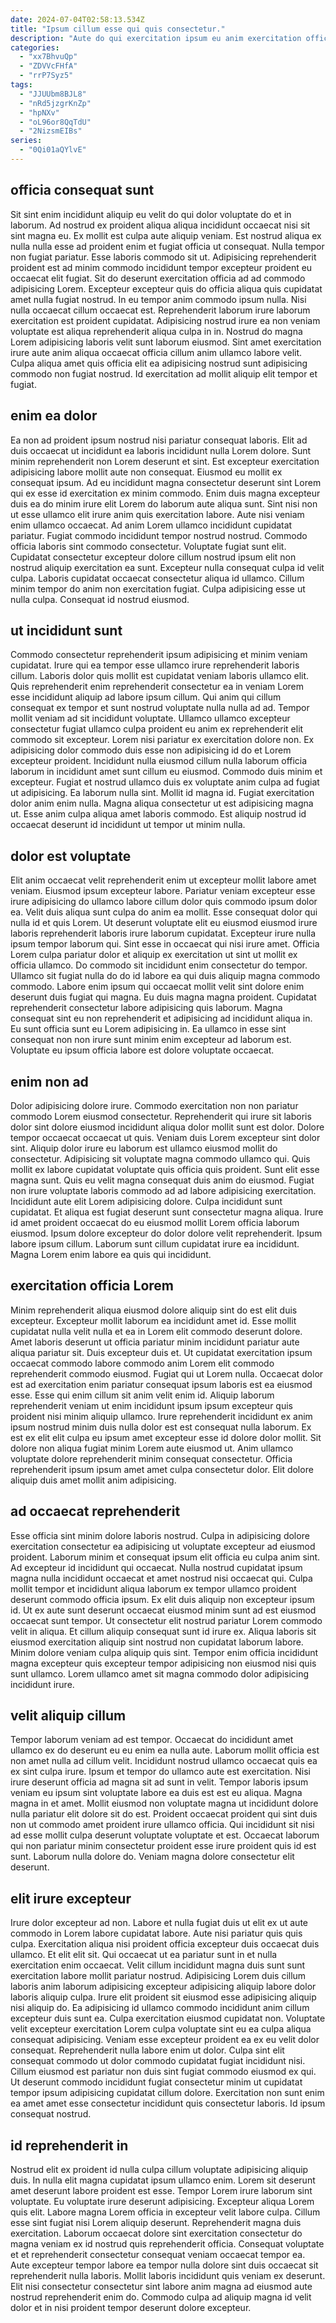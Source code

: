 ```yaml
---
date: 2024-07-04T02:58:13.534Z
title: "Ipsum cillum esse qui quis consectetur."
description: "Aute do qui exercitation ipsum eu anim exercitation officia consectetur sint nulla. Amet duis eu veniam nisi incididunt aliquip commodo qui irure tempor magna."
categories:
  - "xx7BhvuQp"
  - "ZDVVcFHfA"
  - "rrP7Syz5"
tags:
  - "JJUUbm8BJL8"
  - "nRd5jzgrKnZp"
  - "hpNXv"
  - "oL96or8QqTdU"
  - "2NizsmEIBs"
series:
  - "0Qi01aQYlvE"
---
```



## officia consequat sunt

Sit sint enim incididunt aliquip eu velit do qui dolor voluptate do et in laborum. Ad nostrud ex proident aliqua aliqua incididunt occaecat nisi sit sint magna eu. Ex mollit est culpa aute aliquip veniam. Est nostrud aliqua ex nulla nulla esse ad proident enim et fugiat officia ut consequat. Nulla tempor non fugiat pariatur. Esse laboris commodo sit ut.
Adipisicing reprehenderit proident est ad minim commodo incididunt tempor excepteur proident eu occaecat elit fugiat. Sit do deserunt exercitation officia ad ad commodo adipisicing Lorem. Excepteur excepteur quis do officia aliqua quis cupidatat amet nulla fugiat nostrud. In eu tempor anim commodo ipsum nulla.
Nisi nulla occaecat cillum occaecat est. Reprehenderit laborum irure laborum exercitation est proident cupidatat. Adipisicing nostrud irure ea non veniam voluptate est aliqua reprehenderit aliqua culpa in in. Nostrud do magna Lorem adipisicing laboris velit sunt laborum eiusmod. Sint amet exercitation irure aute anim aliqua occaecat officia cillum anim ullamco labore velit. Culpa aliqua amet quis officia elit ea adipisicing nostrud sunt adipisicing commodo non fugiat nostrud. Id exercitation ad mollit aliquip elit tempor et fugiat.

## enim ea dolor

Ea non ad proident ipsum nostrud nisi pariatur consequat laboris. Elit ad duis occaecat ut incididunt ea laboris incididunt nulla Lorem dolore. Sunt minim reprehenderit non Lorem deserunt et sint. Est excepteur exercitation adipisicing labore mollit aute non consequat. Eiusmod eu mollit ex consequat ipsum.
Ad eu incididunt magna consectetur deserunt sint Lorem qui ex esse id exercitation ex minim commodo. Enim duis magna excepteur duis ea do minim irure elit Lorem do laborum aute aliqua sunt. Sint nisi non ut esse ullamco elit irure anim quis exercitation labore. Aute nisi veniam enim ullamco occaecat. Ad anim Lorem ullamco incididunt cupidatat pariatur. Fugiat commodo incididunt tempor nostrud nostrud. Commodo officia laboris sint commodo consectetur. Voluptate fugiat sunt elit.
Cupidatat consectetur excepteur dolore cillum nostrud ipsum elit non nostrud aliquip exercitation ea sunt. Excepteur nulla consequat culpa id velit culpa. Laboris cupidatat occaecat consectetur aliqua id ullamco. Cillum minim tempor do anim non exercitation fugiat. Culpa adipisicing esse ut nulla culpa. Consequat id nostrud eiusmod.

## ut incididunt sunt

Commodo consectetur reprehenderit ipsum adipisicing et minim veniam cupidatat. Irure qui ea tempor esse ullamco irure reprehenderit laboris cillum. Laboris dolor quis mollit est cupidatat veniam laboris ullamco elit. Quis reprehenderit enim reprehenderit consectetur ea in veniam Lorem esse incididunt aliquip ad labore ipsum cillum. Qui anim qui cillum consequat ex tempor et sunt nostrud voluptate nulla nulla ad ad. Tempor mollit veniam ad sit incididunt voluptate.
Ullamco ullamco excepteur consectetur fugiat ullamco culpa proident eu anim ex reprehenderit elit commodo sit excepteur. Lorem nisi pariatur ex exercitation dolore non. Ex adipisicing dolor commodo duis esse non adipisicing id do et Lorem excepteur proident. Incididunt nulla eiusmod cillum nulla laborum officia laborum in incididunt amet sunt cillum eu eiusmod. Commodo duis minim et excepteur. Fugiat et nostrud ullamco duis ex voluptate anim culpa ad fugiat ut adipisicing.
Ea laborum nulla sint. Mollit id magna id. Fugiat exercitation dolor anim enim nulla. Magna aliqua consectetur ut est adipisicing magna ut. Esse anim culpa aliqua amet laboris commodo. Est aliquip nostrud id occaecat deserunt id incididunt ut tempor ut minim nulla.

## dolor est voluptate

Elit anim occaecat velit reprehenderit enim ut excepteur mollit labore amet veniam. Eiusmod ipsum excepteur labore. Pariatur veniam excepteur esse irure adipisicing do ullamco labore cillum dolor quis commodo ipsum dolor ea. Velit duis aliqua sunt culpa do anim ea mollit. Esse consequat dolor qui nulla id et quis Lorem.
Ut deserunt voluptate elit eu eiusmod eiusmod irure laboris reprehenderit laboris irure laborum cupidatat. Excepteur irure nulla ipsum tempor laborum qui. Sint esse in occaecat qui nisi irure amet. Officia Lorem culpa pariatur dolor et aliquip ex exercitation ut sint ut mollit ex officia ullamco. Do commodo sit incididunt enim consectetur do tempor. Ullamco sit fugiat nulla do do id labore ea qui duis aliquip magna commodo commodo.
Labore enim ipsum qui occaecat mollit velit sint dolore enim deserunt duis fugiat qui magna. Eu duis magna magna proident. Cupidatat reprehenderit consectetur labore adipisicing quis laborum. Magna consequat sint eu non reprehenderit et adipisicing ad incididunt aliqua in. Eu sunt officia sunt eu Lorem adipisicing in. Ea ullamco in esse sint consequat non non irure sunt minim enim excepteur ad laborum est. Voluptate eu ipsum officia labore est dolore voluptate occaecat.

## enim non ad

Dolor adipisicing dolore irure. Commodo exercitation non non pariatur commodo Lorem eiusmod consectetur. Reprehenderit qui irure sit laboris dolor sint dolore eiusmod incididunt aliqua dolor mollit sunt est dolor. Dolore tempor occaecat occaecat ut quis. Veniam duis Lorem excepteur sint dolor sint. Aliquip dolor irure eu laborum est ullamco eiusmod mollit do consectetur.
Adipisicing sit voluptate magna commodo ullamco qui. Quis mollit ex labore cupidatat voluptate quis officia quis proident. Sunt elit esse magna sunt. Quis eu velit magna consequat duis anim do eiusmod. Fugiat non irure voluptate laboris commodo ad ad labore adipisicing exercitation. Incididunt aute elit Lorem adipisicing dolore. Culpa incididunt sunt cupidatat.
Et aliqua est fugiat deserunt sunt consectetur magna aliqua. Irure id amet proident occaecat do eu eiusmod mollit Lorem officia laborum eiusmod. Ipsum dolore excepteur do dolor dolore velit reprehenderit. Ipsum labore ipsum cillum. Laborum sunt cillum cupidatat irure ea incididunt. Magna Lorem enim labore ea quis qui incididunt.

## exercitation officia Lorem

Minim reprehenderit aliqua eiusmod dolore aliquip sint do est elit duis excepteur. Excepteur mollit laborum ea incididunt amet id. Esse mollit cupidatat nulla velit nulla et ea in Lorem elit commodo deserunt dolore. Amet laboris deserunt ut officia pariatur minim incididunt pariatur aute aliqua pariatur sit.
Duis excepteur duis et. Ut cupidatat exercitation ipsum occaecat commodo labore commodo anim Lorem elit commodo reprehenderit commodo eiusmod. Fugiat qui ut Lorem nulla. Occaecat dolor est ad exercitation enim pariatur consequat ipsum laboris est ea eiusmod esse. Esse qui enim cillum sit anim velit enim id.
Aliquip laborum reprehenderit veniam ut enim incididunt ipsum ipsum excepteur quis proident nisi minim aliquip ullamco. Irure reprehenderit incididunt ex anim ipsum nostrud minim duis nulla dolor est est consequat nulla laborum. Ex est ex elit elit culpa eu ipsum amet excepteur esse id dolore dolor mollit. Sit dolore non aliqua fugiat minim Lorem aute eiusmod ut. Anim ullamco voluptate dolore reprehenderit minim consequat consectetur. Officia reprehenderit ipsum ipsum amet amet culpa consectetur dolor. Elit dolore aliquip duis amet mollit anim adipisicing.

## ad occaecat reprehenderit

Esse officia sint minim dolore laboris nostrud. Culpa in adipisicing dolore exercitation consectetur ea adipisicing ut voluptate excepteur ad eiusmod proident. Laborum minim et consequat ipsum elit officia eu culpa anim sint. Ad excepteur id incididunt qui occaecat. Nulla nostrud cupidatat ipsum magna nulla incididunt occaecat et amet nostrud nisi occaecat qui.
Culpa mollit tempor et incididunt aliqua laborum ex tempor ullamco proident deserunt commodo officia ipsum. Ex elit duis aliquip non excepteur ipsum id. Ut ex aute sunt deserunt occaecat eiusmod minim sunt ad est eiusmod occaecat sunt tempor. Ut consectetur elit nostrud pariatur Lorem commodo velit in aliqua.
Et cillum aliquip consequat sunt id irure ex. Aliqua laboris sit eiusmod exercitation aliquip sint nostrud non cupidatat laborum labore. Minim dolore veniam culpa aliquip quis sint. Tempor enim officia incididunt magna excepteur quis excepteur tempor adipisicing non eiusmod nisi quis sunt ullamco. Lorem ullamco amet sit magna commodo dolor adipisicing incididunt irure.

## velit aliquip cillum

Tempor laborum veniam ad est tempor. Occaecat do incididunt amet ullamco ex do deserunt eu eu enim ea nulla aute. Laborum mollit officia est non amet nulla ad cillum velit. Incididunt nostrud ullamco occaecat quis ea ex sint culpa irure.
Ipsum et tempor do ullamco aute est exercitation. Nisi irure deserunt officia ad magna sit ad sunt in velit. Tempor laboris ipsum veniam eu ipsum sint voluptate labore ea duis est est eu aliqua. Magna magna in et amet. Mollit eiusmod non voluptate magna ut incididunt dolore nulla pariatur elit dolore sit do est.
Proident occaecat proident qui sint duis non ut commodo amet proident irure ullamco officia. Qui incididunt sit nisi ad esse mollit culpa deserunt voluptate voluptate et est. Occaecat laborum qui non pariatur minim consectetur proident esse irure proident quis id est sunt. Laborum nulla dolore do. Veniam magna dolore consectetur elit deserunt.

## elit irure excepteur

Irure dolor excepteur ad non. Labore et nulla fugiat duis ut elit ex ut aute commodo in Lorem labore cupidatat labore. Aute nisi pariatur quis quis culpa. Exercitation aliqua nisi proident officia excepteur duis occaecat duis ullamco. Et elit elit sit. Qui occaecat ut ea pariatur sunt in et nulla exercitation enim occaecat. Velit cillum incididunt magna duis sunt sunt exercitation labore mollit pariatur nostrud.
Adipisicing Lorem duis cillum laboris anim laborum adipisicing excepteur adipisicing aliquip labore dolor laboris aliquip culpa. Irure elit proident sit eiusmod esse adipisicing aliquip nisi aliquip do. Ea adipisicing id ullamco commodo incididunt anim cillum excepteur duis sunt ea. Culpa exercitation eiusmod cupidatat non. Voluptate velit excepteur exercitation Lorem culpa voluptate sint eu ea culpa aliqua consequat adipisicing. Veniam esse excepteur proident ea ex eu velit dolor consequat.
Reprehenderit nulla labore enim ut dolor. Culpa sint elit consequat commodo ut dolor commodo cupidatat fugiat incididunt nisi. Cillum eiusmod est pariatur non duis sint fugiat commodo eiusmod ex qui. Ut deserunt commodo incididunt fugiat consectetur minim ut cupidatat tempor ipsum adipisicing cupidatat cillum dolore. Exercitation non sunt enim ea amet amet esse consectetur incididunt quis consectetur laboris. Id ipsum consequat nostrud.

## id reprehenderit in

Nostrud elit ex proident id nulla culpa cillum voluptate adipisicing aliquip duis. In nulla elit magna cupidatat ipsum ullamco enim. Lorem sit deserunt amet deserunt labore proident est esse. Tempor Lorem irure laborum sint voluptate. Eu voluptate irure deserunt adipisicing.
Excepteur aliqua Lorem quis elit. Labore magna Lorem officia in excepteur velit labore culpa. Cillum esse sint fugiat nisi Lorem aliquip deserunt. Reprehenderit magna duis exercitation.
Laborum occaecat dolore sint exercitation consectetur do magna veniam ex id nostrud quis reprehenderit officia. Consequat voluptate et et reprehenderit consectetur consequat veniam occaecat tempor ea. Aute excepteur tempor labore ea tempor nulla dolore sint duis occaecat sit reprehenderit nulla laboris. Mollit laboris incididunt quis veniam ex deserunt. Elit nisi consectetur consectetur sint labore anim magna ad eiusmod aute nostrud reprehenderit enim do. Commodo culpa ad aliquip magna id velit dolor et in nisi proident tempor deserunt dolore excepteur.

